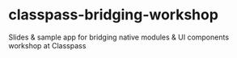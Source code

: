# classpass-bridging-workshop
Slides &amp; sample app for bridging native modules &amp; UI components workshop at Classpass

